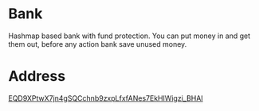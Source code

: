 # Bank
Hashmap based bank with fund protection. You can put money in and get them out, before any action bank save unused money.

# Address
[EQD9XPtwX7jn4gSQCchnb9zxpLfxfANes7EkHlWigzi_BHAI](https://tonscan.org/address/EQD9XPtwX7jn4gSQCchnb9zxpLfxfANes7EkHlWigzi_BHAI)
